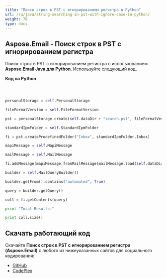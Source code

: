 ```yaml
---
title: "Поиск строк в PST с игнорированием регистра в Python"
url: /ru/java/string-searching-in-pst-with-ignore-case-in-python/
weight: 70
type: docs
---
```


## **Aspose.Email - Поиск строк в PST с игнорированием регистра**
Поиск строк в PST с игнорированием регистра с использованием **Aspose.Email Java для Python**. Используйте следующий код.

**Код на Python**

```python



personalStorage = self.PersonalStorage

fileFormatVersion = self.FileFormatVersion

pst = personalStorage.create(self.dataDir + "search.pst", fileFormatVersion.Unicode)

standardIpmFolder = self.StandardIpmFolder

fi = pst.createPredefinedFolder("Inbox", standardIpmFolder.Inbox)

mapiMessage = self.MapiMessage

mailMessage = self.MailMessage

fi.addMessage(mapiMessage.fromMailMessage(mailMessage.load(self.dataDir + "search.pst")))

builder = self.MailQueryBuilder()

builder.getFrom().contains("automated", True)

query = builder.getQuery()

coll = fi.getContents(query)

print "Total Results:"

print coll.size()

```
## **Скачать работающий код**
Скачайте **Поиск строк в PST с игнорированием регистра (Aspose.Email)** с любого из нижеуказанных сайтов для социального кодирования:

- [GitHub](https://github.com/aspose-email/Aspose.Email-for-Java/releases/tag/Aspose.Email_Java_for_Python-v1.0)
- [CodePlex](http://asposeemailjavapython.codeplex.com/releases/)